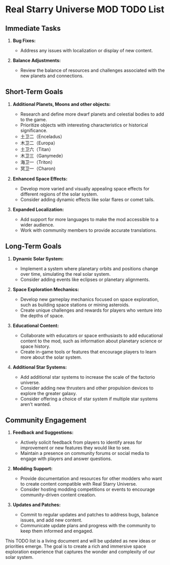 # Real Starry Universe MOD TODO List

## Immediate Tasks

1. **Bug Fixes:**
    - Address any issues with localization or display of new content.

2. **Balance Adjustments:**
    - Review the balance of resources and challenges associated with the new planets and connections.

## Short-Term Goals

1. **Additional Planets, Moons and other objects:**
    - Research and define more dwarf planets and celestial bodies to add to the game.
    - Prioritize objects with interesting characteristics or historical significance.
    - 土卫二（Enceladus）
    - 木卫二（Europa）
    - 土卫六（Titan）
    - 木卫三（Ganymede）
    - 海卫一（Triton）
    - 冥卫一（Charon)

2. **Enhanced Space Effects:**
    - Develop more varied and visually appealing space effects for different regions of the solar system.
    - Consider adding dynamic effects like solar flares or comet tails.

3. **Expanded Localization:**
    - Add support for more languages to make the mod accessible to a wider audience.
    - Work with community members to provide accurate translations.

## Long-Term Goals

1. **Dynamic Solar System:**
    - Implement a system where planetary orbits and positions change over time, simulating the real solar system.
    - Consider adding events like eclipses or planetary alignments.

2. **Space Exploration Mechanics:**
    - Develop new gameplay mechanics focused on space exploration, such as building space stations or mining asteroids.
    - Create unique challenges and rewards for players who venture into the depths of space.

3. **Educational Content:**
    - Collaborate with educators or space enthusiasts to add educational content to the mod, such as information about planetary science or space history.
    - Create in-game tools or features that encourage players to learn more about the solar system.

4. **Additional Star Systems:**
    - Add additional star systems to increase the scale of the factorio universe.
    - Consider adding new thrusters and other propulsion devices to explore the greater galaxy.
    - Consider offering a choice of star system if multiple star systems aren't wanted.

## Community Engagement

1. **Feedback and Suggestions:**
    - Actively solicit feedback from players to identify areas for improvement or new features they would like to see.
    - Maintain a presence on community forums or social media to engage with players and answer questions.

2. **Modding Support:**
    - Provide documentation and resources for other modders who want to create content compatible with Real Starry Universe.
    - Consider hosting modding competitions or events to encourage community-driven content creation.

3. **Updates and Patches:**
    - Commit to regular updates and patches to address bugs, balance issues, and add new content.
    - Communicate update plans and progress with the community to keep them informed and engaged.

This TODO list is a living document and will be updated as new ideas or priorities emerge. The goal is to create a rich and immersive space exploration experience that captures the wonder and complexity of our solar system.
